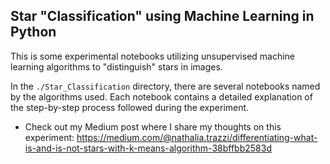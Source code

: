 ## Star "Classification" using Machine Learning in Python

This is some experimental notebooks utilizing unsupervised machine learning algorithms to "distinguish" stars in images.

In the `./Star_Classification` directory, there are several notebooks named by the algorithms used. Each notebook contains a detailed explanation of the step-by-step process followed during the experiment.

- Check out my Medium post where I share my thoughts on this experiment: https://medium.com/@nathalia.trazzi/differentiating-what-is-and-is-not-stars-with-k-means-algorithm-38bffbb2583d 


 
